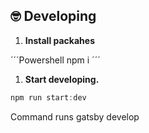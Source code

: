 ## 🤓 Developing

1.  **Install packahes**

´´´Powershell
npm i
´´´

1.  **Start developing.**

```Powershell
npm run start:dev
```

Command runs gatsby develop
